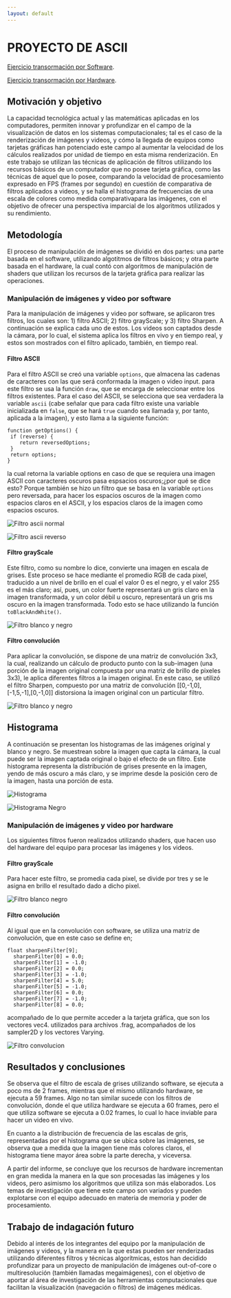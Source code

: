 ```yaml
---
layout: default
---
```



# PROYECTO DE ASCII 
[Ejercicio transormación por Software](./ascii.html).

[Ejercicio transormación por Hardware](https://dog-gabby-hyssop.glitch.me/).



## Motivación y objetivo

La capacidad tecnológica actual y las matemáticas aplicadas en los computadores, permiten innovar y profundizar en el campo de la visualización de datos en los sistemas computacionales; tal es el caso de la renderización de imágenes y videos, y cómo la llegada de equipos como tarjetas gráficas han potenciado este campo al aumentar la velocidad de los cálculos realizados por unidad de tiempo en esta misma renderización. En este trabajo se utilizan las técnicas de aplicación de filtros utilizando los recursos básicos de un computador que no posee tarjeta gráfica, como las técnicas de aquel que lo posee, comparando la velocidad de procesamiento expresado en FPS (frames por segundo) en cuestión de comparativa de filtros aplicados a videos, y se halla el histograma de frecuencias de una escala de colores como medida comparativapara las imágenes, con el objetivo de ofrecer una perspectiva imparcial de los algoritmos utilizados y su rendimiento.

## Metodología

El proceso de manipulación de imágenes se dividió en dos partes: una parte basada en el software, utilizando algotitmos de filtros básicos; y otra parte basada en el hardware, la cual contó con algoritmos de manipulación de shaders que utilizan los recursos de la tarjeta gráfica para realizar las operaciones.

### Manipulación de imágenes y video por software

Para la manipulación de imágenes y video por software, se aplicaron tres filtros, los cuales son: 1) filtro ASCII; 2) filtro grayScale; y 3) filtro Sharpen. A continuación se explica cada uno de estos. Los videos son captados desde la cámara, por lo cual, el sistema aplica los filtros en vivo y en tiempo real, y estos son mostrados con el filtro aplicado, también, en tiempo real.

#### Filtro ASCII

Para el filtro ASCII se creó una variable ``` options ```, que almacena las cadenas de caracteres con las que será conformada la imagen o video input. para este filtro se usa la función ```draw```, que se encarga de seleccionar entre los filtros existentes. Para el caso del ASCII, se selecciona que sea verdadera la variable ```ascii``` (cabe señalar que para cada filtro existe una variable inicializada en ```false```, que se hará ```true``` cuando sea llamada y, por tanto, aplicada a la imagen), y esto llama a la siguiente función:
```
function getOptions() {
 if (reverse) {
    return reversedOptions;
 }
 return options;
}
```
la cual retorna la variable options en caso de que se requiera una imagen ASCII con caracteres oscuros pasa espsacios oscuros;¿por qué se dice esto? Porque también se hizo un filtro que se basa en la variable ```options``` pero reversada, para hacer los espacios oscuros de la imagen como espacios claros en el ASCII, y los espacios claros de la imagen como espacios oscuros.


![Filtro ascii normal](./imagenes/ascii_software_normal.png)


![Filtro ascii reverso](./imagenes/ascii_software_inverso.png)

#### Filtro grayScale

Este filtro, como su nombre lo dice, convierte una imagen en escala de grises. Este proceso se hace mediante el promedio RGB de cada pixel, traducido a un nivel de brillo en el cual el valor 0 es el negro, y el valor 255 es el más claro; así, pues, un color fuerte representará un gris claro en la imagen transformada, y un color débil u oscuro, representará un gris ms oscuro en la imagen transformada. Todo esto se hace utilizando la función ```toBlackAndWhite()```.

![Filtro blanco y negro](./imagenes/blanco_negro.png)


#### Filtro convolución

Para aplicar la convolución, se dispone de una matriz de convolución 3x3, la cual, realizando un cálculo de producto punto con la sub-imagen (una porción de la imagen original compuesta por una matriz de brillo de pixeles 3x3), le aplica diferentes filtros a la imagen original. En este caso, se utilizó el filtro Sharpen, compuesto por una matriz de convolución [[0,-1,0],[-1,5,-1],[0,-1,0]] distorsiona la imagen original con un particular filtro.

![Filtro blanco y negro](./imagenes/convolucion.png)



## Histograma
A continuación se presentan los histogramas de las imágenes original y blanco y negro.  Se muestrean sobre la imagen que capta la cámara, la cual puede ser la imagen captada original o bajo el efecto de un filtro. Este histograma representa la distribución de grises presente en la imagen, yendo de más oscuro a más claro, y se imprime desde la posición cero de la imagen, hasta una porción de esta.

![Histograma](./imagenes/histograma.PNG)

![Histograma Negro](./imagenes/histograma_negro.PNG)



### Manipulación de imágenes y video por hardware

Los siguientes filtros fueron realizados utilizando shaders, que hacen uso del hardware del equipo para procesar las imágenes y los videos.

#### Filtro grayScale

Para hacer este filtro, se promedia cada pixel, se divide por tres y se le asigna en brillo el resultado dado a dicho pixel.

![Filtro blanco negro](./imagenes/blanco_negro_hardware.png)


#### Filtro convolución

Al igual que en la convolución con software, se utiliza una matriz de convolución, que en este caso se define en;
```
float sharpenFilter[9];
  sharpenFilter[0] = 0.0;
  sharpenFilter[1] = -1.0;
  sharpenFilter[2] = 0.0;
  sharpenFilter[3] = -1.0;
  sharpenFilter[4] = 5.0;
  sharpenFilter[5] = -1.0;
  sharpenFilter[6] = 0.0;
  sharpenFilter[7] = -1.0;
  sharpenFilter[8] = 0.0;
```
acompañado de lo que permite acceder a la tarjeta gráfica, que son los vectores vec4. utilizados para archivos .frag, acompañados de los sampler2D y los vectores Varying.

![Filtro convolucion](./imagenes/convolucion_hardware.png)


## Resultados y conclusiones

Se observa que el filtro de escala de grises utilizando software, se ejecuta a poco ms de 2 frames, mientras que el mismo utilizando hardware, se ejecuta a 59 frames. Algo no tan similar sucede con los filtros de convolución, donde el que utiliza hardware se ejecuta a 60 frames, pero el que utiliza software se ejecuta a 0.02 frames, lo cual lo hace inviable para hacer un video en vivo.

En cuanto a la distribución de frecuencia de las escalas de gris, representadas por el histograma que se ubica sobre las imágenes, se observa que a medida que la imagen tiene más colores claros, el histograma tiene mayor área sobre la parte derecha, y viceversa.

A partir del informe, se concluye que los recursos de hardware incrementan en gran medida la manera en la que son procesadas las imágenes y los videos, pero asimismo los algoritmos que utiliza son más elaborados. Los temas de investigación que tiene este campo son variados y pueden explotarse con el equipo adecuado en materia de memoria y poder de procesamiento.


## Trabajo de indagación futuro

Debido al interés de los integrantes del equipo por la manipulación de imágenes y videos, y la manera en la que estas pueden ser renderizadas utilizando diferentes filtros y técnicas algorítmicas, estos han decidido profundizar para un proyecto de manipulación de imágenes out-of-core o multiresolución (también llamadas megaimágenes), con el objetivo de aportar al área de investigación de las herramientas computacionales que facilitan la visualización (navegación o filtros) de imágenes médicas.
